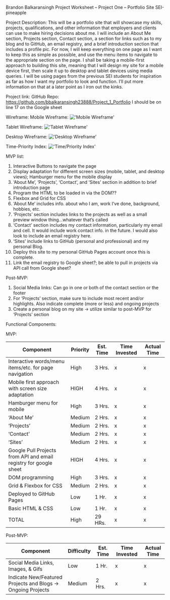 Brandon Balkaransingh
Project Worksheet – Project One – Portfolio Site
SEI-pineapple

Project Description:
This will be a portfolio site that will showcase my skills, projects, qualifications, and other information that employers and clients can use to make hiring decisions about me. I will include an About Me section, Projects section, Contact section, a section for links such as to my blog and to GitHub, an email registry, and a brief introduction section that includes a profile pic. For now, I will keep everything on one page as I want to keep this as simple as possible, and use the menu items to navigate to the appropriate section on the page. I shall be taking a mobile-first approach to building this site, meaning that I will design my site for a mobile device first, then scale it up to desktop and tablet devices using media queries. I will be using pages from the previous SEI students for inspiration as far as how I want my portfolio to look and function. I’ll put more information on that at a later point as I iron out the kinks.

Project link: 
GitHub Repo: https://github.com/bbalkaransingh23888/Project_1_Portfolio
I should be on line 17 on the Google sheet


Wireframe:
Mobile Wireframe: !['Mobile Wireframe'](images/image2.jpeg)
 

Tablet Wireframe: !['Tablet Wireframe'](images/image3.jpeg)
 

Desktop Wireframe: !['Desktop Wireframe'](images/image4.jpeg)
 

Time-Priority Index: !['Time/Priority Index'](images/image1.jpeg)
 
MVP list:
1)	Interactive Buttons to navigate the page
2)	Display adaptation for different screen sizes (mobile, tablet, and desktop views); Hamburger menu for the mobile display
3)	‘About Me’, ‘Projects’, ‘Contact’, and ‘Sites’ section in addition to brief introduction page
4)	Program the HTML to be loaded in via the DOM??
5)	Flexbox and Grid for CSS
6)	‘About Me’ includes info. about who I am, work I’ve done, background, hobbies, etc.
7)	‘Projects’ section includes links to the projects as well as a small preview window thing…whatever that’s called
8)	‘Contact’ section includes my contact information, particularly my email and cell. It would include work contact info. in the future. I would also look to include an email registry here. 
9)	‘Sites’ include links to GitHub (personal and professional) and my personal Blog.
10)	 Deploy this site to my personal GitHub Pages account once this is complete.
11)	 Link the email registry to Google sheet?; be able to pull in projects via API call from Google sheet?



Post-MVP: 
1)	Social Media links: Can go in one or both of the contact section or the footer
2)	For ‘Projects’ section, make sure to include most recent and/or highlights. Also indicate complete (more or less) and ongoing projects
3)	Create a personal blog on my site -> utilize similar to post-MVP for ‘Projects’ section 


Functional Components: 

MVP:

|Component|Priority|Est. Time|Time Invested|Actual Time|
|---------|--------|---------|-------------|-----------|
|Interactive words/menu items/etc. for page navigation|High|3 Hrs.|x|x| 		
|Mobile first approach with screen size adaptation|HIGH|4 Hrs.|x|x| 		
|Hamburger menu for mobile|High|3 Hrs.|x|x| 		
|‘About Me’|Medium|2 Hrs.|x|x| 		
|‘Projects’|Medium|2 Hrs.|x|x|		
|‘Contact’|Medium|2 Hrs.|x|x|		
|‘Sites’|Medium|2 Hrs.|x|x| 		
|Google Pull Projects from API and email registry for google sheet|HIGH|4 Hrs.|x|x|		
|DOM programming|High|3 Hrs.|x|x|		
|Grid & Flexbox for CSS|Medium|2 Hrs.|x|x|		
|Deployed to GitHub Pages|Low|1 Hr.|x|x|		
|Basic HTML & CSS|Low|1 Hr.|x|x|		
|TOTAL|High|29 HRs.|x|x| 		


Post-MVP:

|Component|Difficulty|Est. Time|Time Invested|Actual Time|
|---------|--------------------|---------|-------------|-----------|
|Social Media Links, Images, & Gifs|Low|1 Hr.|x|x|
|Indicate New/Featured Projects and Blogs -> Ongoing Projects|Medium|2 Hrs.|x|x|

